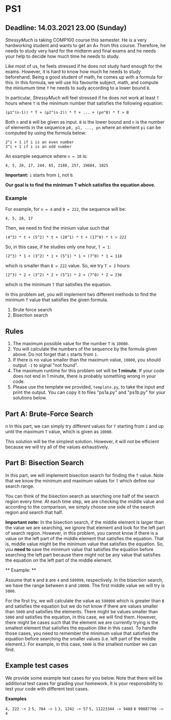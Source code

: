 # PS1

## Deadline: 14.03.2021 23.00 (Sunday)


*StressyMuch* is taking COMP100 course this semester. He is a very hardworking student and wants to get an A+ from this course. Therefore, he needs to study very hard for the midterm and final exams and he needs your help to decide how much time he needs to study.

Like most of us, he feels stressed if he does not study hard enough for the exams. However, it is hard to know how much he needs to study beforehand. Being a good student of math, he comes up with a formula for this. In this formula, we will use his favourite subject, math, and compute the miniumum time `T` he needs to sudy according to a lower bound `B`.

In particular, *StressyMuch* will feel stressed if he does not work at least `T` hours where `T` is the minimum number that satisfies the following equation:

`
(p1^(n-1)) * T + (p2^(n-2)) * T + ... + (pn^0) * T > B
`

Both `n` and `B` will be given as input. `B` is the lower bound and `n` is the number of elements in the sequence `p0, p1, ..., pn` where an element `pi` can be computed by using the formula below:

```
2^i + 1 if i is an even number
3^i + 1 if i is an odd number
```

An example sequence where `n = 10` is:

`4, 5, 28, 17, 244, 65, 2188, 257, 19684, 1025`

**Important:** `i` starts from `1`, not `0`.

**Our goal is to find the minimum T which satisfies the equation above.**


### Example 

For example, for `n = 4` and `B = 222`, the sequence will be:

`
4, 5, 28, 17
`

Then, we need to find the minium value such that

`(4^3) * t + (5^2) * t + (28^1) * t + (17^0) * t > 222`


So, in this case, if he studies only one hour, `T = 1`:

`(2^3) * 1 + (3^2) * 1 + (5^1) * 1 + (7^0) * 1 = 118` 

which is smaller than `B = 222` value. So, we try `T = 2` hours:

`(2^3) * 2 + (3^2) * 2 + (5^1) * 2 + (7^0) * 2 = 236` 

which is the minimum `T` that satisfies the equation.


In this problem set, you will implement two different methods to find the minimum `T` value that satisfies the given formula.

1. Brute force search
2. Bisection search

## Rules

1. The maximum possible value for the number `T` is `10000`.
2. You will calculate the numbers of the sequence by the formula given above. Do not forget that `i` starts from `1`.
4. If there is no value smaller than the maximum value, `10000`, you should output `-1` to signal "not found". 
3. The maximum runtime for this problem set will be **1 minute**. If your code does not end in 1 minute, there is probably something wrong in your code.
5. Please use the template we provided, `template.py`, to take the input and print the output. You can copy it to files "ps1a.py" and "ps1b.py" for your solutions below.

## Part A: Brute-Force Search
n 
In this part, we can simply try different values for `T` starting from `1` and up until the maximum `T` value, which is given as `10000`. 

This solution will be the simplest solution. However, it will not be efficient because we will try all of the values exhaustively.


## Part B: Bisection Search

In this part, we will implement bisection search for finding the `T` value. Note that we know the minimum and maximum values for `T` which define our search range. 

You can think of the bisection search as searching one half of the search region every time. At each time step, we are checking the middle value and according to the comparison, we simply choose one side of the search region and search that half.

**Important note:** In the bisection search, if the middle element is larger than the value we are searching, we ignore that element and look for the left part of search region. However, in this problem, you cannot know if there is a value on the left part of the middle element that satisfies the equation. That is, middle value might be the minimum value that satisfies the equation. So, you **need to** save the minimum value that satisfies the equation before searching the left part because there might not be any value that satisfies the equation on the left part of the middle element.

** Example: **

Assume that `N` and `B` are `4` and `589999`, respectively.
In the bisection search, we have the range between `0` and `10000`. The first middle value we will try is `5000`.  

For the first try, we will calculate the value as `590000` which is greater than `B` and satisfies the equation but we do not know if there are values smaller than `5000` and satisfies the elements. There might be values smaller than `5000` and satisfies the equation, in this case, we will find them. However, there might be cases such that the element we are currently trying is the smallest element that satisfies the equation (like in this case). To handle those cases, you need to remember the minimum value that satisfies the equation before searching the smaller values (i.e. left part of the middle element.). For example, in this case, `5000` is the smallest number we can find.


## Example test cases

We provide some example test cases for you below. Note that there will be additional test cases for grading your homework. It is your responsibility to test your code with different test cases.

**Examples**

`4, 222 -> 2`
`5, 784 -> 1`
`3, 1242 -> 57`
`5, 11223344 -> 9488`
`8 99887766 -> 4` 

